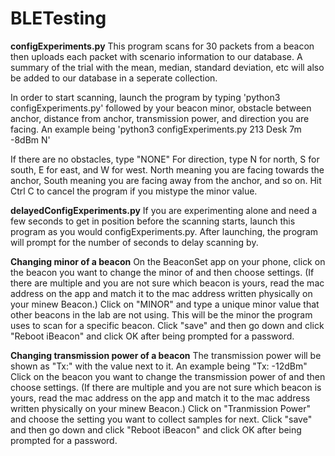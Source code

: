 # BLETesting

**configExperiments.py**
This program scans for 30 packets from a beacon then uploads each packet with scenario information to our database. A summary of the trial with the mean, median, standard deviation, etc will also be added to our database in a seperate collection.

In order to start scanning, launch the program by typing 'python3 configExperiments.py' followed by your beacon minor, obstacle between anchor, distance from anchor, transmission power, and direction you are facing. An example being 'python3 configExperiments.py 213 Desk 7m -8dBm N'

If there are no obstacles, type "NONE" 
For direction, type N for north, S for south, E for east, and W for west. North meaning you are facing towards the anchor, South meaning you are facing away from the anchor, and so on.
Hit Ctrl C to cancel the program if you mistype the minor value.

**delayedConfigExperiments.py**
If you are experimenting alone and need a few seconds to get in position before the scanning starts, launch this program as you would configExperiments.py. After launching, the program will prompt for the number of seconds to delay scanning by.

**Changing minor of a beacon**
On the BeaconSet app on your phone, click on the beacon you want to change the minor of and then choose settings. (If there are multiple and you are not sure which beacon is yours, read the mac address on the app and match it to the mac address written physically on your minew Beacon.) Click on "MINOR" and type a unique minor value that other beacons in the lab are not using. This will be the minor the program uses to scan for a specific beacon. Click "save" and then go down and click "Reboot iBeacon" and click OK after being prompted for a password.

**Changing transmission power of a beacon**
The transmission power will be shown as "Tx:" with the value next to it. An example being "Tx: -12dBm" 
Click on the beacon you want to change the transmission power of and then choose settings. (If there are multiple and you are not sure which beacon is yours, read the mac address on the app and match it to the mac address written physically on your minew Beacon.) Click on "Tranmission Power" and choose the setting you want to collect samples for next. Click "save" and then go down and click "Reboot iBeacon" and click OK after being prompted for a password.

